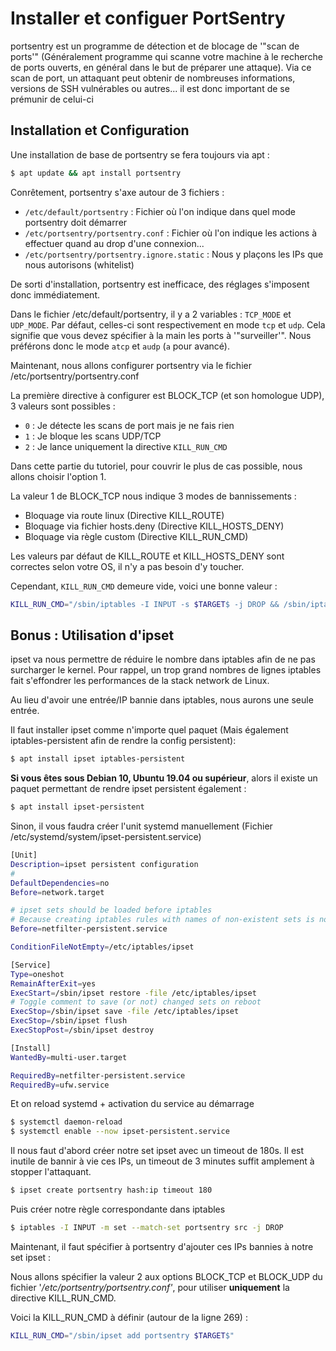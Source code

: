 # Installer et configuer PortSentry

portsentry est un programme de détection et de blocage de '"scan de
ports'" (Généralement programme qui scanne votre machine à le recherche
de ports ouverts, en général dans le but de préparer une attaque). Via
ce scan de port, un attaquant peut obtenir de nombreuses informations,
versions de SSH vulnérables ou autres... il est donc important de se
prémunir de celui-ci

## Installation et Configuration

Une installation de base de portsentry se fera toujours via apt :

```bash
$ apt update && apt install portsentry
```

Conrêtement, portsentry s'axe autour de 3 fichiers :

  * `/etc/default/portsentry` : Fichier où l'on indique dans quel mode
    portsentry doit démarrer
  * `/etc/portsentry/portsentry.conf` : Fichier où l'on indique les
    actions à effectuer quand au drop d'une connexion...
  * `/etc/portsentry/portsentry.ignore.static` : Nous y plaçons les IPs
    que nous autorisons (whitelist)

De sorti d'installation, portsentry est inefficace, des réglages
s'imposent donc immédiatement.

Dans le fichier /etc/default/portsentry, il y a 2 variables :
`TCP_MODE` et `UDP_MODE`. Par défaut, celles-ci sont respectivement
en mode `tcp` et `udp`. Cela signifie que vous devez spécifier à la
main les ports à '"surveiller'". Nous préférons donc le mode `atcp` et
`audp` (`a` pour avancé).

Maintenant, nous allons configurer portsentry via le fichier
/etc/portsentry/portsentry.conf

La première directive à configurer est BLOCK_TCP (et son homologue UDP),
3 valeurs sont possibles :

  * `0` : Je détecte les scans de port mais je ne fais rien
  * `1` : Je bloque les scans UDP/TCP
  * `2` : Je lance uniquement la directive `KILL_RUN_CMD`

Dans cette partie du tutoriel, pour couvrir le plus de cas possible,
nous allons choisir l'option 1.

La valeur 1 de BLOCK_TCP nous indique 3 modes de bannissements :

  * Bloquage via route linux (Directive KILL_ROUTE)
  * Bloquage via fichier hosts.deny (Directive KILL_HOSTS_DENY)
  * Bloquage via règle custom (Directive KILL_RUN_CMD)

Les valeurs par défaut de KILL_ROUTE et KILL_HOSTS_DENY sont correctes
selon votre OS, il n'y a pas besoin d'y toucher.

Cependant, `KILL_RUN_CMD` demeure vide, voici une bonne valeur :

```bash
KILL_RUN_CMD="/sbin/iptables -I INPUT -s $TARGET$ -j DROP && /sbin/iptables -I INPUT -s $TARGET$ -m limit --limit 3/minute --limit-burst 5 -j LOG --log-level debug --log-prefix Portsentry: dropping: "
```

## Bonus : Utilisation d'ipset

ipset va nous permettre de réduire le nombre dans iptables afin de ne
pas surcharger le kernel. Pour rappel, un trop grand nombres de lignes
iptables fait s'effondrer les performances de la stack network de
Linux.

Au lieu d'avoir une entrée/IP bannie dans iptables, nous aurons une
seule entrée.

Il faut installer ipset comme n'importe quel paquet (Mais également
iptables-persistent afin de rendre la config persistent):

```bash
$ apt install ipset iptables-persistent
```

**Si vous êtes sous Debian 10, Ubuntu 19.04 ou supérieur**, alors il
existe un paquet permettant de rendre ipset persistent également :

```bash
$ apt install ipset-persistent
```

Sinon, il vous faudra créer l'unit systemd manuellement (Fichier
/etc/systemd/system/ipset-persistent.service)

```bash
[Unit]
Description=ipset persistent configuration
#
DefaultDependencies=no
Before=network.target

# ipset sets should be loaded before iptables
# Because creating iptables rules with names of non-existent sets is not possible
Before=netfilter-persistent.service

ConditionFileNotEmpty=/etc/iptables/ipset

[Service]
Type=oneshot
RemainAfterExit=yes
ExecStart=/sbin/ipset restore -file /etc/iptables/ipset
# Toggle comment to save (or not) changed sets on reboot
ExecStop=/sbin/ipset save -file /etc/iptables/ipset
ExecStop=/sbin/ipset flush
ExecStopPost=/sbin/ipset destroy

[Install]
WantedBy=multi-user.target

RequiredBy=netfilter-persistent.service
RequiredBy=ufw.service
```

Et on reload systemd + activation du service au démarrage

```bash
$ systemctl daemon-reload
$ systemctl enable --now ipset-persistent.service
```

Il nous faut d'abord créer notre set ipset avec un timeout de 180s. Il
est inutile de bannir à vie ces IPs, un timeout de 3 minutes suffit
amplement à stopper l'attaquant.

```bash
$ ipset create portsentry hash:ip timeout 180
```

Puis créer notre règle correspondante dans iptables

```bash
$ iptables -I INPUT -m set --match-set portsentry src -j DROP
```

Maintenant, il faut spécifier à portsentry d'ajouter ces IPs bannies à
notre set ipset :

Nous allons spécifier la valeur 2 aux options BLOCK_TCP et BLOCK_UDP du
fichier '_/etc/portsentry/portsentry.conf'_, pour utiliser
**uniquement** la directive KILL_RUN_CMD.

Voici la KILL_RUN_CMD à définir (autour de la ligne 269) :

```bash
KILL_RUN_CMD="/sbin/ipset add portsentry $TARGET$"
```
